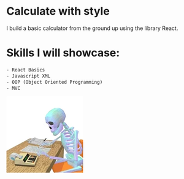 # Calculate with style

I build a basic calculator from the ground up using the library React. 

# Skills I will showcase: 

    - React Basics 
    - Javascript XML
    - OOP (Object Oriented Programming)
    - MVC 


![](./img/skeletonCalculate.webp)